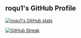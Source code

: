 ## roqu1's GitHub Profile

[![roqu1's GitHub stats](https://github-readme-stats.vercel.app/api?username=roqu1&show_icons=true&theme=radical&title_color=ff4081&icon_color=e91e63&text_color=d1c4e9)](https://github.com/roqu1)

[![GitHub Streak](https://github-readme-streak-stats.herokuapp.com/?user=roqu1&theme=radical)](https://git.io/streak-stats)

